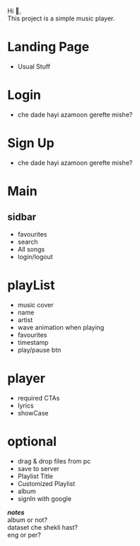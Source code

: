 Hi 👋,<br>
This project is a simple music player.

# Landing Page
  - Usual Stuff 
# Login
  - che dade hayi azamoon gerefte mishe?
# Sign Up
  - che dade hayi azamoon gerefte mishe?

# Main
## sidbar
  - favourites
  - search
  - All songs
  - login/logout

# playList
  - music cover
  - name
  - artist
  - wave animation when playing
  - favourites
  - timestamp
  - play/pause btn

# player
  - required CTAs
  - lyrics
  - showCase

# optional
  - drag & drop files from pc
  - save to server
  - Playlist Title
  - Customized Playlist
  - album
  - signIn with google

**_notes_**<br>
album or not?<br>
dataset che shekli hast?<br>
eng or per?
